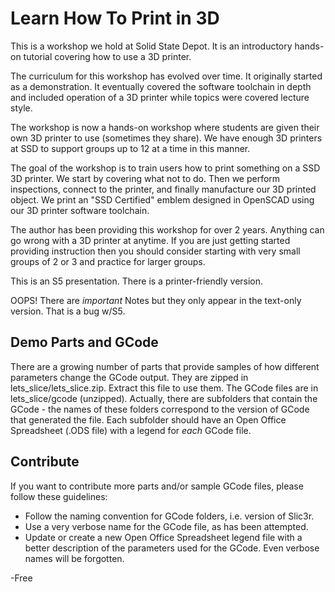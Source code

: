 # Learn How To Print in 3D

This is a workshop we hold at Solid State Depot.  It is an introductory hands-on tutorial covering how to use a 3D printer.

The curriculum for this workshop has evolved over time.  It originally started as a demonstration.  It eventually covered the software toolchain in depth and included operation of a 3D printer while topics were covered lecture style.

The workshop is now a hands-on workshop where students are given their own 3D printer to use (sometimes they share).  We have enough 3D printers at SSD to support groups up to 12 at a time in this manner.

The goal of the workshop is to train users how to print something on a SSD 3D printer.  We start by covering what not to do.  Then we perform inspections, connect to the printer, and finally manufacture our 3D printed object.  We print an "SSD Certified" emblem designed in OpenSCAD using our 3D printer software toolchain.

The author has been providing this workshop for over 2 years.  Anything can go wrong with a 3D printer at anytime.  If you are just getting started providing instruction then you should consider starting with very small groups of 2 or 3 and practice for larger groups.

This is an S5 presentation.  There is a printer-friendly version.

OOPS!  There are _important_ Notes but they only appear in the text-only version.  That is a bug w/S5.

## Demo Parts and GCode
There are a growing number of parts that provide samples of how different parameters change the GCode output.  They are zipped in lets_slice/lets_slice.zip.  Extract this file to use them.  The GCode files are in lets_slice/gcode (unzipped).  Actually, there are subfolders that contain the GCode - the names of these folders correspond to the version of GCode that generated the file.  Each subfolder should have an Open Office Spreadsheet (.ODS file) with a legend for _each_ GCode file.

## Contribute
If you want to contribute more parts and/or sample GCode files, please follow these guidelines:
+ Follow the naming convention for GCode folders, i.e. version of Slic3r.
+ Use a very verbose name for the GCode file, as has been attempted.
+ Update or create a new Open Office Spreadsheet legend file with a better description of the parameters used for the GCode.  Even verbose names will be forgotten.

-Free